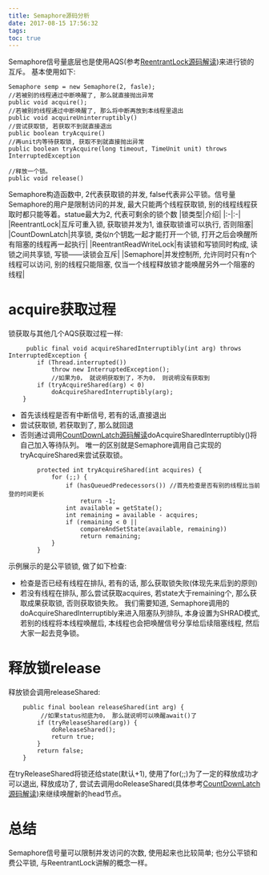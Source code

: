 ```yaml
---
title: Semaphore源码分析
date: 2017-08-15 17:56:32
tags:
toc: true
---
```

Semaphore信号量底层也是使用AQS(参考<a href="https://kkewwei.github.io/elasticsearch_learning/2017/07/23/ReentrantLock%E6%BA%90%E7%A0%81%E8%A7%A3%E8%AF%BB/">ReentrantLock源码解读</a>)来进行锁的互斥。
基本使用如下:
```
Semaphore semp = new Semaphore(2, fasle);
//若被别的线程通过中断唤醒了, 那么就直接抛出异常
public void acquire();
//若被别的线程通过中断唤醒了, 那么将中断再放到本线程里退出
public void acquireUninterruptibly()
//尝试获取锁, 若获取不到就直接退出
public boolean tryAcquire()
//再unit内等待获取锁, 获取不到就直接抛出异常
public boolean tryAcquire(long timeout, TimeUnit unit) throws InterruptedException

//释放一个锁。
public void release()
```
Semaphore构造函数中, 2代表获取锁的并发, false代表非公平锁。信号量Semaphore的用户是限制访问的并发, 最大只能两个线程获取锁, 别的线程线程获取时都只能等着。statue最大为2, 代表可剩余的锁个数
|锁类型|介绍|
|:-|:-|
|ReentrantLock|互斥可重入锁, 获取锁并发为1, 谁获取锁谁可以执行, 否则阻塞|
|CountDownLatch|共享锁, 类似n个钥匙一起才能打开一个锁, 打开之后会唤醒所有阻塞的线程再一起执行|
|ReentrantReadWriteLock|有读锁和写锁同时构成, 读锁之间共享锁, 写锁——读锁会互斥|
|Semaphore|并发控制所, 允许同时只有n个线程可以访问, 别的线程只能阻塞, 仅当一个线程释放锁才能唤醒另外一个阻塞的线程|
# acquire获取过程
锁获取与其他几个AQS获取过程一样:
```
     public final void acquireSharedInterruptibly(int arg) throws InterruptedException {
        if (Thread.interrupted())
            throw new InterruptedException();
            //如果为0， 就说明获取到了，不为0， 则说明没有获取到
        if (tryAcquireShared(arg) < 0)
            doAcquireSharedInterruptibly(arg);
    }
```
+ 首先该线程是否有中断信号, 若有的话,直接退出
+ 尝试获取锁, 若获取到了, 那么就回退
+ 否则通过调用<a href="https://kkewwei.github.io/elasticsearch_learning/2017/08/24/CountDownLatch%E6%BA%90%E7%A0%81%E8%A7%A3%E8%AF%BB/">CountDownLatch源码解读</a>doAcquireSharedInterruptibly()将自己加入等待队列。
唯一的区别就是Semaphore调用自己实现的tryAcquireShared来尝试获取锁。
```
        protected int tryAcquireShared(int acquires) {
            for (;;) {
                if (hasQueuedPredecessors()) //首先检查是否有别的线程比当前登的时间更长
                    return -1;
                int available = getState();
                int remaining = available - acquires;
                if (remaining < 0 ||
                    compareAndSetState(available, remaining))
                    return remaining;
            }
        }
```
示例展示的是公平锁锁, 做了如下检查:
+ 检查是否已经有线程在排队, 若有的话, 那么获取锁失败(体现先来后到的原则)
+ 若没有线程在排队, 那么尝试获取acquires, 若state大于remaining个, 那么获取成果获取锁, 否则获取锁失败。
我们需要知道, Semaphore调用的doAcquireSharedInterruptibly来进入阻塞队列排队, 本身设置为SHRAD模式, 若别的线程将本线程唤醒后, 本线程也会把唤醒信号分享给后续阻塞线程, 然后大家一起去竞争锁。

# 释放锁release
释放锁会调用releaseShared:
```
    public final boolean releaseShared(int arg) {
         //如果status彻底为0， 那么就说明可以唤醒await()了
        if (tryReleaseShared(arg)) {
            doReleaseShared();
            return true;
        }
        return false;
    }
```
在tryReleaseShared将锁还给state(默认+1), 使用了for(;;)为了一定的释放成功才可以退出, 释放成功了, 尝试去调用doReleaseShared(具体参考<a href="https://kkewwei.github.io/elasticsearch_learning/2017/08/24/CountDownLatch%E6%BA%90%E7%A0%81%E8%A7%A3%E8%AF%BB/">CountDownLatch源码解读</a>)来继续唤醒新的head节点。

# 总结
Semaphore信号量可以限制并发访问的次数, 使用起来也比较简单; 也分公平锁和费公平锁, 与ReentrantLock讲解的概念一样。
